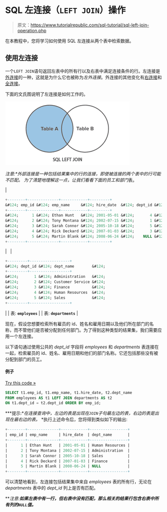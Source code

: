 # SQL 左连接（`LEFT JOIN`）操作

> 原文：<https://www.tutorialrepublic.com/sql-tutorial/sql-left-join-operation.php>

在本教程中，您将学习如何使用 SQL 左连接从两个表中检索数据。

## 使用左连接

一个`LEFT JOIN`语句返回左表中的所有行以及右表中满足连接条件的行。左连接是[外连接](sql-joining-tables.php#outer-join)的一种，这就是为什么它也被称为*左外连接*。外连接的其他变化有[右连接](sql-right-join-operation.php)和[全连接](sql-full-join-operation.php)。

下面的文氏图说明了左连接是如何工作的。

![SQL Left Join Illustration](img/3d4fee623fe83c367b6e1c55d51db456.png)

 ***注意:**外部连接是一种包括结果集中的行的连接，即使被连接的两个表中的行可能不匹配。*  *为了清楚地理解这一点，让我们看看下面的*员工*和*部门*表。

| 

```sql
+--------+--------------+------------+---------+
&#124; emp_id &#124; emp_name     &#124; hire_date  &#124; dept_id &#124;
+--------+--------------+------------+---------+
&#124;      1 &#124; Ethan Hunt   &#124; 2001-05-01 &#124;       4 &#124;
&#124;      2 &#124; Tony Montana &#124; 2002-07-15 &#124;       1 &#124;
&#124;      3 &#124; Sarah Connor &#124; 2005-10-18 &#124;       5 &#124;
&#124;      4 &#124; Rick Deckard &#124; 2007-01-03 &#124;       3 &#124;
&#124;      5 &#124; Martin Blank &#124; 2008-06-24 &#124;    NULL &#124;
+--------+--------------+------------+---------+

```

 |   | 

```sql
+---------+------------------+
&#124; dept_id &#124; dept_name        &#124;
+---------+------------------+
&#124;       1 &#124; Administration   &#124;
&#124;       2 &#124; Customer Service &#124;
&#124;       3 &#124; Finance          &#124;
&#124;       4 &#124; Human Resources  &#124;
&#124;       5 &#124; Sales            &#124;
+---------+------------------+

```

 |
| 表: **`employees`** |  | 表: **`departments`** |

现在，假设您想要检索所有雇员的 id、姓名和雇用日期以及他们所在部门的名称，而不管他们是否被分配到任何部门。为了得到这种类型的结果集，我们需要应用一个左连接。

以下语句通过使用公共的 *dept_id* 字段将 *employees* 和 *departments* 表连接在一起，检索雇员的 id、姓名、雇用日期和他们的部门名称。它还包括那些没有被分配到部门的员工。

#### 例子

[Try this code »](../codelab.php?topic=sql&file=left-join "Try this code using online Editor")

```sql
SELECT t1.emp_id, t1.emp_name, t1.hire_date, t2.dept_name
FROM employees AS t1 LEFT JOIN departments AS t2
ON t1.dept_id = t2.dept_id ORDER BY emp_id;
```

 ***提示:**在连接查询中，左边的表是出现在`JOIN`子句最左边的表，右边的表是出现在最右边的表。*  *执行上述命令后，您将得到类似如下的输出:

```sql
+--------+--------------+------------+-----------------+
| emp_id | emp_name     | hire_date  | dept_name       |
+--------+--------------+------------+-----------------+
|      1 | Ethan Hunt   | 2001-05-01 | Human Resources |
|      2 | Tony Montana | 2002-07-15 | Administration  |
|      3 | Sarah Connor | 2005-10-18 | Sales           |
|      4 | Rick Deckard | 2007-01-03 | Finance         |
|      5 | Martin Blank | 2008-06-24 | NULL            |
+--------+--------------+------------+-----------------+

```

可以清楚地看到，左连接包括结果集中来自 *employees* 表的所有行，无论在 *departments* 表中的 *dept_id* 列上是否有匹配。

 ***注意:**如果左表中有一行，但右表中没有匹配，那么相关的结果行包含右表中所有列的`NULL`值。***